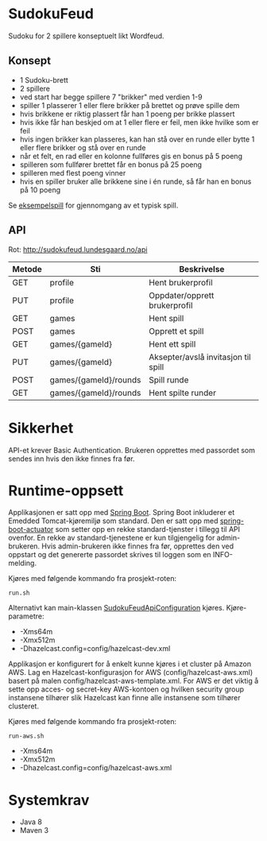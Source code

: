 # SudokuFeud

Sudoku for 2 spillere konseptuelt likt Wordfeud.

## Konsept

* 1 Sudoku-brett
* 2 spillere
* ved start har begge spillere 7 "brikker" med verdien 1-9
* spiller 1 plasserer 1 eller flere brikker på brettet og prøve spille dem
* hvis brikkene er riktig plassert får han 1 poeng per brikke plassert
* hvis ikke får han beskjed om at 1 eller flere er feil, men ikke hvilke som er feil
* hvis ingen brikker kan plasseres, kan han stå over en runde eller bytte 1 eller flere
  brikker og stå over en runde
* når et felt, en rad eller en kolonne fullføres gis en bonus på 5 poeng
* spilleren som fullfører brettet får en bonus på 25 poeng
* spilleren med flest poeng vinner
* hvis en spiller bruker alle brikkene sine i én runde, så får han en bonus på 10 poeng

Se [eksempelspill](sample.md) for gjennomgang av et typisk spill.

## API

Rot: http://sudokufeud.lundesgaard.no/api

| Metode | Sti                   | Beskrivelse                         |
| ------ | --------------------- | ----------------------------------- |
| GET    | profile               | Hent brukerprofil                   |
| PUT    | profile               | Oppdater/opprett brukerprofil       |
| GET    | games                 | Hent spill                          |
| POST   | games                 | Opprett et spill                    |
| GET    | games/{gameId}        | Hent ett spill                      |
| PUT    | games/{gameId}        | Aksepter/avslå invitasjon til spill |
| POST   | games/{gameId}/rounds | Spill runde                         |
| GET    | games/{gameId}/rounds | Hent spilte runder                  |

# Sikkerhet

API-et krever Basic Authentication. Brukeren opprettes med passordet som sendes inn 
hvis den ikke finnes fra før.

# Runtime-oppsett

Applikasjonen er satt opp med [Spring Boot](http://projects.spring.io/spring-boot/). Spring Boot inkluderer et Emedded Tomcat-kjøremiljø 
som standard. Den er satt opp med [spring-boot-actuator](https://github.com/spring-projects/spring-boot/tree/master/spring-boot-actuator) 
som setter opp en rekke standard-tjenster i tillegg til API ovenfor. En rekke av standard-tjenestene
er kun tilgjengelig for admin-brukeren. Hvis admin-brukeren ikke finnes fra før, opprettes den ved
oppstart og det genererte passordet skrives til loggen som en INFO-melding.

Kjøres med følgende kommando fra prosjekt-roten:

    run.sh
    
Alternativt kan main-klassen [SudokuFeudApiConfiguration](sudokufeud-api/src/main/java/no/lundesgaard/sudokufeud/api/SudokuFeudApiConfiguration.java) kjøres. 
Kjøre-parametre:

* -Xms64m 
* -Xmx512m 
* -Dhazelcast.config=config/hazelcast-dev.xml

Applikasjon er konfigurert for å enkelt kunne kjøres i et cluster på Amazon AWS. Lag en 
Hazelcast-konfigurasjon for AWS (config/hazelcast-aws.xml) basert på malen 
config/hazelcast-aws-template.xml. For AWS er det viktig å sette opp acces- og secret-key
AWS-kontoen og hvilken security group instansene tilhører slik Hazelcast kan finne alle
instansene som tilhører clusteret.

Kjøres med følgende kommando fra prosjekt-roten:

    run-aws.sh
    
* -Xms64m 
* -Xmx512m 
* -Dhazelcast.config=config/hazelcast-aws.xml

# Systemkrav

* Java 8
* Maven 3
